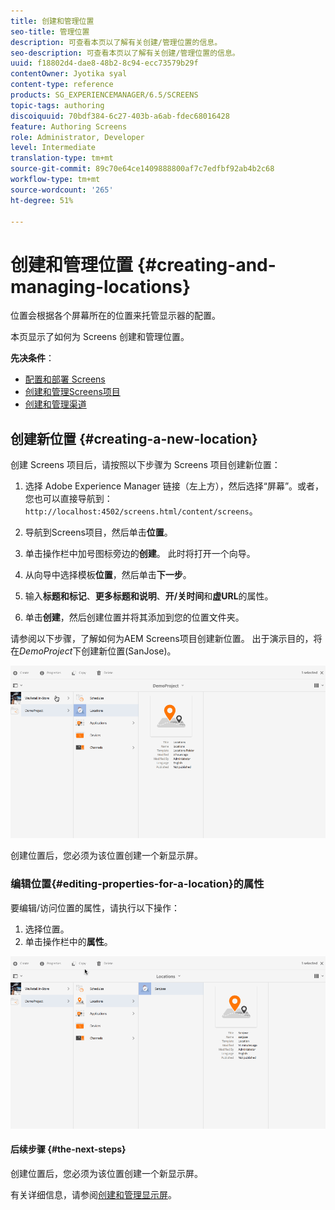 ```yaml
---
title: 创建和管理位置
seo-title: 管理位置
description: 可查看本页以了解有关创建/管理位置的信息。
seo-description: 可查看本页以了解有关创建/管理位置的信息。
uuid: f18802d4-dae8-48b2-8c94-ecc73579b29f
contentOwner: Jyotika syal
content-type: reference
products: SG_EXPERIENCEMANAGER/6.5/SCREENS
topic-tags: authoring
discoiquuid: 70bdf384-6c27-403b-a6ab-fdec68016428
feature: Authoring Screens
role: Administrator, Developer
level: Intermediate
translation-type: tm+mt
source-git-commit: 89c70e64ce1409888800af7c7edfbf92ab4b2c68
workflow-type: tm+mt
source-wordcount: '265'
ht-degree: 51%

---
```



# 创建和管理位置 {#creating-and-managing-locations}

位置会根据各个屏幕所在的位置来托管显示器的配置。

本页显示了如何为 Screens 创建和管理位置。

**先决条件**：

* [配置和部署 Screens](configuring-screens-introduction.md)
* [创建和管理Screens项目](creating-a-screens-project.md)
* [创建和管理渠道](managing-channels.md)

## 创建新位置 {#creating-a-new-location}

创建 Screens 项目后，请按照以下步骤为 Screens 项目创建新位置：

1. 选择 Adobe Experience Manager 链接（左上方），然后选择“屏幕”。或者，您也可以直接导航到：`http://localhost:4502/screens.html/content/screens`。
1. 导航到Screens项目，然后单击&#x200B;**位置**。
1. 单击操作栏中加号图标旁边的&#x200B;**创建**。 此时将打开一个向导。
1. 从向导中选择模板&#x200B;**位置**，然后单击&#x200B;**下一步**。

1. 输入&#x200B;**标题和标记**、**更多标题和说明**、**开/关时间**&#x200B;和&#x200B;**虚URL**&#x200B;的属性。

1. 单击&#x200B;**创建**，然后创建位置并将其添加到您的位置文件夹。

请参阅以下步骤，了解如何为AEM Screens项目创建新位置。 出于演示目的，将在&#x200B;*DemoProject*&#x200B;下创建新位置(SanJose)。

![player2](assets/player2.gif)

创建位置后，您必须为该位置创建一个新显示屏。

### 编辑位置{#editing-properties-for-a-location}的属性

要编辑/访问位置的属性，请执行以下操作：

1. 选择位置。
1. 单击操作栏中的&#x200B;**属性**。

![player3](assets/player3.gif)

#### 后续步骤 {#the-next-steps}

创建位置后，您必须为该位置创建一个新显示屏。

有关详细信息，请参阅[创建和管理显示屏](managing-displays.md)。
